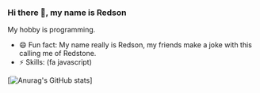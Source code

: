 ### Hi there 👋, my name is Redson

My hobby is programming.

- 😄 Fun fact: My name really is Redson, my friends make a joke with this calling me of Redstone.
- ⚡ Skills: (fa javascript)

[![Anurag's GitHub stats](https://github-readme-stats.vercel.app/api?username=RedsonBr140&show_icons=true&hide_border=true&theme=dracula)]

<!--
**RedsonBr140/RedsonBr140** is a ✨ _special_ ✨ repository because its `README.md` (this file) appears on your GitHub profile.

Here are some ideas to get you started:

- 🔭 I’m currently working on ...
- 🌱 I’m currently learning ...
- 👯 I’m looking to collaborate on ...
- 🤔 I’m looking for help with ...
- 💬 Ask me about ...
- 📫 How to reach me: ...
-  Pronouns: ...
-->
